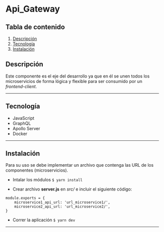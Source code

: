 # Api_Gateway

## Tabla de contenido

1. [Descripción](#descripción)
2. [Tecnología](#tecnología)
3. [Instalación](#instalación)

## Descripción

Este componente es el eje del desarrollo ya que en él se unen todos los microservicios de forma lógica y flexible para ser consumido por un _frontend-client_.

---

## Tecnología

- JavaScript
- GraphQL
- Apollo Server
- Docker

---

## Instalación

Para su uso se debe implementar un archivo que contenga las URL de los componentes (microservicios).

- Intalar los módulos `$ yarn install`

- Crear archivo **server.js** en _src/_ e incluir el siguiente código:

```
module.exports = {
	microservice1_api_url: 'url_microservice1/',
	microservice2_api_url: 'url_microservice2/',
}
```

- Correr la aplicación `$ yarn dev`

---
